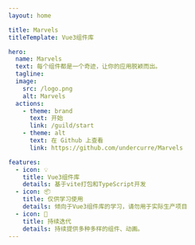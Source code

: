 ```yaml
---
layout: home

title: Marvels
titleTemplate: Vue3组件库

hero:
  name: Marvels
  text: 每个组件都是一个奇迹，让你的应用脱颖而出。
  tagline:
  image:
    src: /logo.png
    alt: Marvels
  actions:
    - theme: brand
      text: 开始
      link: /guild/start
    - theme: alt
      text: 在 Github 上查看
      link: https://github.com/undercurre/Marvels

features:
  - icon: 💡
    title: Vue3组件库
    details: 基于vite打包和TypeScript开发
  - icon: 📦
    title: 仅供学习使用
    details: 倾向于Vue3组件库的学习，请勿用于实际生产项目
  - icon: 🔖
    title: 持续迭代
    details: 持续提供多种多样的组件、动画。
---
```

